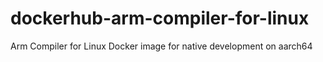 # dockerhub-arm-compiler-for-linux
Arm Compiler for Linux Docker image for native development on aarch64
